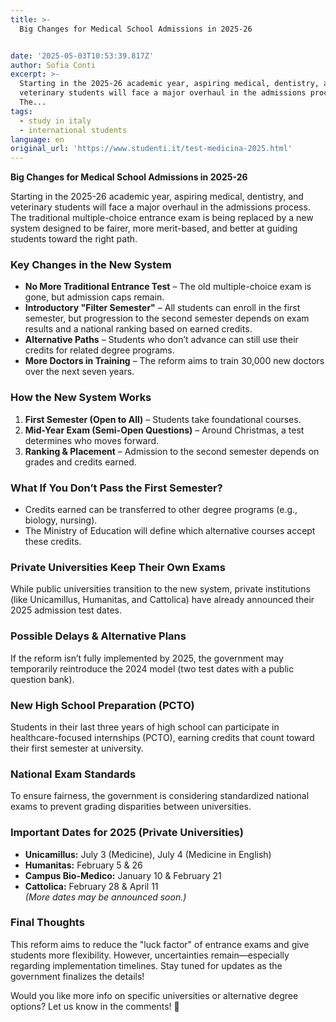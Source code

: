 ```yaml
---
title: >-
  Big Changes for Medical School Admissions in 2025-26


date: '2025-05-03T10:53:39.817Z'
author: Sofia Conti
excerpt: >-
  Starting in the 2025-26 academic year, aspiring medical, dentistry, and
  veterinary students will face a major overhaul in the admissions process.
  The...
tags:
  - study in italy
  - international students
language: en
original_url: 'https://www.studenti.it/test-medicina-2025.html'
---
```

**Big Changes for Medical School Admissions in 2025-26**  

Starting in the 2025-26 academic year, aspiring medical, dentistry, and veterinary students will face a major overhaul in the admissions process. The traditional multiple-choice entrance exam is being replaced by a new system designed to be fairer, more merit-based, and better at guiding students toward the right path.  

### **Key Changes in the New System**  
- **No More Traditional Entrance Test** – The old multiple-choice exam is gone, but admission caps remain.  
- **Introductory "Filter Semester"** – All students can enroll in the first semester, but progression to the second semester depends on exam results and a national ranking based on earned credits.  
- **Alternative Paths** – Students who don’t advance can still use their credits for related degree programs.  
- **More Doctors in Training** – The reform aims to train 30,000 new doctors over the next seven years.  

### **How the New System Works**  
1. **First Semester (Open to All)** – Students take foundational courses.  
2. **Mid-Year Exam (Semi-Open Questions)** – Around Christmas, a test determines who moves forward.  
3. **Ranking & Placement** – Admission to the second semester depends on grades and credits earned.  

### **What If You Don’t Pass the First Semester?**  
- Credits earned can be transferred to other degree programs (e.g., biology, nursing).  
- The Ministry of Education will define which alternative courses accept these credits.  

### **Private Universities Keep Their Own Exams**  
While public universities transition to the new system, private institutions (like Unicamillus, Humanitas, and Cattolica) have already announced their 2025 admission test dates.  

### **Possible Delays & Alternative Plans**  
If the reform isn’t fully implemented by 2025, the government may temporarily reintroduce the 2024 model (two test dates with a public question bank).  

### **New High School Preparation (PCTO)**  
Students in their last three years of high school can participate in healthcare-focused internships (PCTO), earning credits that count toward their first semester at university.  

### **National Exam Standards**  
To ensure fairness, the government is considering standardized national exams to prevent grading disparities between universities.  

### **Important Dates for 2025 (Private Universities)**  
- **Unicamillus:** July 3 (Medicine), July 4 (Medicine in English)  
- **Humanitas:** February 5 & 26  
- **Campus Bio-Medico:** January 10 & February 21  
- **Cattolica:** February 28 & April 11  
*(More dates may be announced soon.)*  

### **Final Thoughts**  
This reform aims to reduce the "luck factor" of entrance exams and give students more flexibility. However, uncertainties remain—especially regarding implementation timelines. Stay tuned for updates as the government finalizes the details!  

Would you like more info on specific universities or alternative degree options? Let us know in the comments! 🚀
